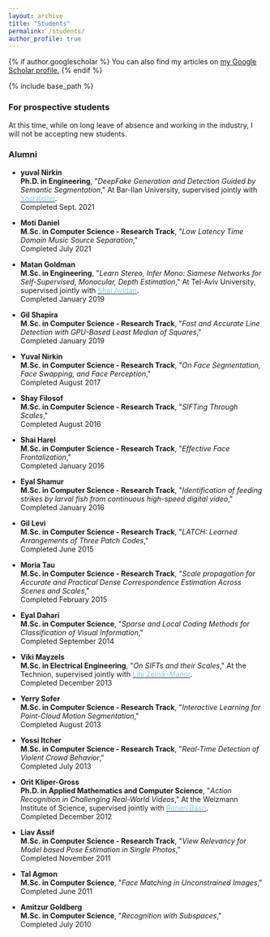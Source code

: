 ```yaml
---
layout: archive
title: "Students"
permalink: /students/
author_profile: true
---
```


{% if author.googlescholar %}
  You can also find my articles on <u><a href="{{author.googlescholar}}">my Google Scholar profile</a>.</u>
{% endif %}

{% include base_path %}

### For prospective students
At this time, while on long leave of absence and working in the industry, I will not be accepting new students.

### Alumni
* **yuval Nirkin**<br/>
**Ph.D. in Engineering**, "<i>DeepFake Generation and Detection Guided by Semantic Segmentation</i>," At Bar-Ilan University, supervised jointly with [<font color="SkyBlue">Yosi Keller</font>](https://yosikeller.github.io/).<br/>Completed Sept. 2021


* **Moti Daniel**<br/>
**M.Sc. in Computer Science - Research Track**, "<i>Low Latency Time Domain Music Source Separation</i>," <br/>Completed July 2021

* **Matan Goldman**<br/>
**M.Sc. in Engineering**, "<i>Learn Stereo, Infer Mono: Siamese Networks for Self-Supervised, Monocular, Depth Estimation</i>," At Tel-Aviv University, supervised jointly with [<font color="SkyBlue">Shai Avidan</font>](http://www.eng.tau.ac.il/~avidan).<br/>Completed January 2019

* **Gil Shapira**<br/>
**M.Sc. in Computer Science - Research Track**, "<i>Fast and Accurate Line Detection with GPU-Based Least Median of Squares</i>,"<br/>Completed January 2019

* **Yuval Nirkin**<br/>
**M.Sc. in Computer Science - Research Track**, "<i>On Face Segmentation, Face Swapping, and Face Perception</i>,"<br/>Completed August 2017

* **Shay Filosof**<br/>
**M.Sc. in Computer Science - Research Track**, "<i>SIFTing Through Scales</i>," <br/>Completed August 2016

* **Shai Harel**<br/>
**M.Sc. in Computer Science - Research Track**, "<i>Effective Face Frontalization</i>," <br/>Completed January 2016

* **Eyal Shamur**<br/>
**M.Sc. in Computer Science - Research Track**, "<i>Identification of feeding strikes by larval fish from continuous high-speed digital video</i>," <br/>Completed January 2016

* **Gil Levi**<br/>
**M.Sc. in Computer Science - Research Track**, "<i>LATCH: Learned Arrangements of Three Patch Codes</i>," <br/>Completed June 2015

* **Moria Tau**<br/>
**M.Sc. in Computer Science - Research Track**, "<i>Scale propagation for Accurate and Practical Dense Correspondence Estimation Across Scenes and Scales</i>," <br/>Completed February 2015

* **Eyal Dahari**<br/>
**M.Sc. in Computer Science**, "<i>Sparse and Local Coding Methods for Classification of Visual Information</i>," <br/>Completed September 2014

* **Viki Mayzels**<br/>
**M.Sc. in Electrical Engineering**, "<i>On SIFTs and their Scales</i>," At the Technion, supervised jointly with [<font color="SkyBlue">Lihi Zelnik-Manor</font>](http://lihi.eew.technion.ac.il/ "Lihi Zelnik-Manor").
<br/>Completed December 2013

* **Yerry Sofer**<br/>
**M.Sc. in Computer Science - Research Track**, "<i>Interactive Learning for Point-Cloud Motion Segmentation</i>," <br/>Completed August 2013

* **Yossi Itcher**<br/>
**M.Sc. in Computer Science - Research Track**, "<i>Real-Time Detection of Violent Crowd Behavior</i>," <br/>Completed July 2013

* **Orit Kliper-Gross**<br/>
**Ph.D. in Applied Mathematics and Computer Science**, "<i>Action Recognition in Challenging Real-World Videos</i>,"
At the Weizmann Institute of Science, supervised jointly with [<font color="SkyBlue">Ronen Basri</font>](http://www.weizmann.ac.il/math/ronen/ "Ronen Basri").
<br/>Completed December 2012

* **Liav Assif**<br/>
**M.Sc. in Computer Science - Research Track**, "<i>View Relevancy for Model based Pose Estimation in Single Photos</i>," <br/>Completed November 2011

* **Tal Agmon**<br/>
**M.Sc. in Computer Science**, "<i>Face Matching in Unconstrained Images</i>," <br/>Completed June 2011

* **Amitzur Goldberg**<br/>
**M.Sc. in Computer Science**, "<i>Recognition with Subspaces</i>," <br/>Completed July 2010
